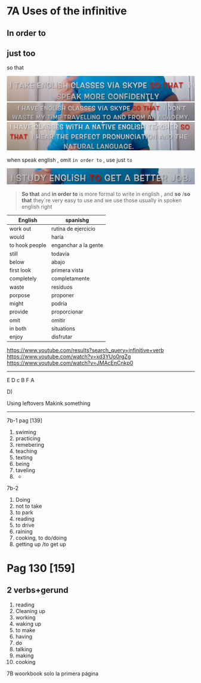 # 7A Uses of the infinitive

## In order to

## just too

so that

![](Screenshot_1.png)
![](Screenshot_2.png)
![](Screenshot_3.png)

when speak english , omit `in order to` , use just  `to`

![](Screenshot_12.png)

> **So that** and **in order to** is more formal to write in english , and **so** /**so that** they´re very easy to use and we use those usually in spoken english right

English | spanishg
------- | -------
work out | rutina de ejercicio
would | haría
to hook people | enganchar a la gente
still | todavía
below | abajo
first look | primera vista
completely | completamente
waste | residuos
porpose | proponer
might | podría
provide | proporcionar
omit | omitir
in both | situations | en ambas situaciones
enjoy | disfrutar

https://www.youtube.com/results?search_query=infinitive+verb
https://www.youtube.com/watch?v=xd3YUo0rgZg
https://www.youtube.com/watch?v=JMAcEnCnkp0

---

E
D
c
B
F
A

D)

Using leftovers
Makink something

---
7b-1 pag [139]

1. swiming
2. practicing
3.  remebering
4.  teaching
5.  texting
6.  being
7.  taveling
8.  -

7b-2
1. Doing
2. not to take
3. to park
4. reading
5. to drive
6. raining
7. cooking, to do/doing
8. getting up /to get up


# Pag 130 [159]
## 2 verbs+gerund

1. reading
2. Cleaning up
3. working
4.  waking up 
5.  to make
6.  having
7.  do
8.  talking
9.  making
10. cooking

7B woorkbook solo la primera página











